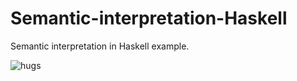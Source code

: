 # Semantic-interpretation-Haskell
Semantic interpretation in Haskell example.


![hugs](https://github.com/rjpg/Semantic-interpretation-haskell/assets/22857941/56070ebe-3bc9-4ee8-8da9-0aaea0e54cf1)
